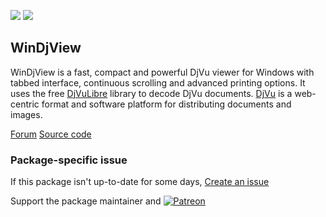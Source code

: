 [![](https://img.shields.io/chocolatey/v/windjview?color=green&label=windjview)](https://chocolatey.org/packages/windjview) [![](https://img.shields.io/chocolatey/dt/windjview)](https://chocolatey.org/packages/windjview)

## WinDjView
WinDjView is a fast, compact and powerful DjVu viewer for Windows with tabbed interface, continuous scrolling and advanced printing options. It uses the free [DjVuLibre](http://djvu.sourceforge.net/) library to decode DjVu documents. [DjVu](http://djvu.org/) is a web-centric format and software platform for distributing documents and images.

[Forum](https://sourceforge.net/p/windjview/discussion/)
[Source code](https://sourceforge.net/p/windjview/code/)

### Package-specific issue
If this package isn't up-to-date for some days, [Create an issue](https://github.com/tunisiano187/Chocolatey-packages/issues/new/choose)

Support the package maintainer and [![Patreon](https://cdn.jsdelivr.net/gh/tunisiano187/Chocolatey-packages@d15c4e19c709e7148588d4523ffc6dd3cd3c7e5e/icons/patreon.png)](https://www.patreon.com/tunisiano)
